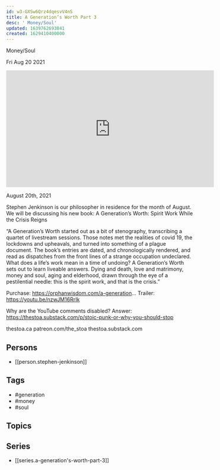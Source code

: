 ```yaml
---
id: w3-GXSw6Qrz4dqesvV4nS
title: A Generation’s Worth Part 3
desc: ' Money/Soul'
updated: 1639762693841
created: 1629410400000
---
```



 Money/Soul

Fri Aug 20 2021

<iframe width="560" height="315" src="https://www.youtube.com/embed/J9sx72yvCqI" title="A Generation’s Worth Part 3: Money/Soul w/ Stephen Jenkinson" frameborder="0" allow="accelerometer; autoplay; clipboard-write; encrypted-media; gyroscope; picture-in-picture" allowfullscreen ></iframe>

August 20th, 2021

Stephen Jenkinson is our philosopher in residence for the month of August. We will be discussing his new book: A Generation’s Worth: Spirit Work While the Crisis Reigns

“A Generation’s Worth started out as a bit of stenography, transcribing a quartet of livestream sessions. Those notes met the realities of covid 19, the lockdowns and upheavals, and turned into something of a plague document. The book’s entries are dated, and chronologically rendered, and read as dispatches from the front lines of a strange occupation undeclared. What does a life’s work mean in a time of undoing? A Generation’s Worth sets out to learn liveable answers. Dying and death, love and matrimony, money and soul, aging and elderhood, drawn through the eye of a pestilential needle: this is the spirit work, and that is the crisis.”

Purchase: https://orphanwisdom.com/a-generation...
Trailer: https://youtu.be/nzwJM16RrIk

Why are the YouTube comments disabled? Answer: https://thestoa.substack.com/p/stoic-punk-or-why-you-should-stop

thestoa.ca
patreon.com/the_stoa
thestoa.substack.com

## Persons

- [[person.stephen-jenkinson]]

## Tags

- #generation
- #money
- #soul

## Topics



## Series

- [[series.a-generation's-worth-part-3]]

